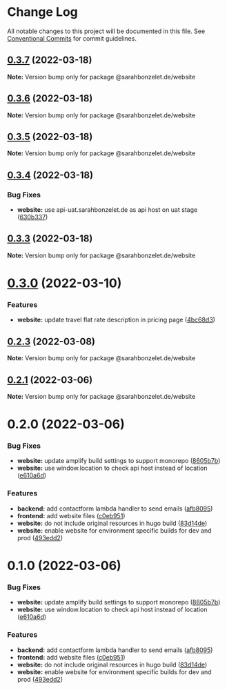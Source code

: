 # Change Log

All notable changes to this project will be documented in this file.
See [Conventional Commits](https://conventionalcommits.org) for commit guidelines.

## [0.3.7](https://github.com/cremich/sarahbonzelet.de/compare/v0.3.6...v0.3.7) (2022-03-18)

**Note:** Version bump only for package @sarahbonzelet.de/website





## [0.3.6](https://github.com/cremich/sarahbonzelet.de/compare/v0.3.5...v0.3.6) (2022-03-18)

**Note:** Version bump only for package @sarahbonzelet.de/website





## [0.3.5](https://github.com/cremich/sarahbonzelet.de/compare/v0.3.4...v0.3.5) (2022-03-18)

**Note:** Version bump only for package @sarahbonzelet.de/website





## [0.3.4](https://github.com/cremich/sarahbonzelet.de/compare/v0.3.3...v0.3.4) (2022-03-18)


### Bug Fixes

* **website:** use api-uat.sarahbonzelet.de as api host on uat stage ([630b337](https://github.com/cremich/sarahbonzelet.de/commit/630b337cae865f90e35a8f9758dfbf9cb449ea4c))





## [0.3.3](https://github.com/cremich/sarahbonzelet.de/compare/v0.3.2...v0.3.3) (2022-03-18)

**Note:** Version bump only for package @sarahbonzelet.de/website





# [0.3.0](https://github.com/cremich/sarahbonzelet.de/compare/v0.2.3...v0.3.0) (2022-03-10)


### Features

* **website:** update travel flat rate description in pricing page ([4bc68d3](https://github.com/cremich/sarahbonzelet.de/commit/4bc68d3f209062acf0f737dcf25fbd629abcd428))





## [0.2.3](https://github.com/cremich/sarahbonzelet.de/compare/v0.2.2...v0.2.3) (2022-03-08)

**Note:** Version bump only for package @sarahbonzelet.de/website





## [0.2.1](https://github.com/cremich/sarahbonzelet.de/compare/v0.2.0...v0.2.1) (2022-03-06)

**Note:** Version bump only for package @sarahbonzelet.de/website





# 0.2.0 (2022-03-06)


### Bug Fixes

* **website:** update amplify build settings to support monorepo ([8605b7b](https://github.com/cremich/sarahbonzelet.de/commit/8605b7b3290758c4665d5570f16b6d8d04361491))
* **website:** use window.location to check api host instead of location ([e610a6d](https://github.com/cremich/sarahbonzelet.de/commit/e610a6d9a2488941bdc76bec584a00be91b429d5))


### Features

* **backend:** add contactform lambda handler to send emails ([afb8095](https://github.com/cremich/sarahbonzelet.de/commit/afb8095cf44f77a4ef4c963c9c6bdadacb09cc44))
* **frontend:** add website files ([c0eb951](https://github.com/cremich/sarahbonzelet.de/commit/c0eb951d518bebd6718e28df73d31262704f29b8))
* **website:** do not include original resources in hugo build ([83d14de](https://github.com/cremich/sarahbonzelet.de/commit/83d14de2fbeccde2c1a31673e1723a791f633ed9))
* **website:** enable website for environment specific builds for dev and prod ([493edd2](https://github.com/cremich/sarahbonzelet.de/commit/493edd256aafe6f82345b6db9079cc97a8dcf590))





# 0.1.0 (2022-03-06)


### Bug Fixes

* **website:** update amplify build settings to support monorepo ([8605b7b](https://github.com/cremich/sarahbonzelet.de/commit/8605b7b3290758c4665d5570f16b6d8d04361491))
* **website:** use window.location to check api host instead of location ([e610a6d](https://github.com/cremich/sarahbonzelet.de/commit/e610a6d9a2488941bdc76bec584a00be91b429d5))


### Features

* **backend:** add contactform lambda handler to send emails ([afb8095](https://github.com/cremich/sarahbonzelet.de/commit/afb8095cf44f77a4ef4c963c9c6bdadacb09cc44))
* **frontend:** add website files ([c0eb951](https://github.com/cremich/sarahbonzelet.de/commit/c0eb951d518bebd6718e28df73d31262704f29b8))
* **website:** do not include original resources in hugo build ([83d14de](https://github.com/cremich/sarahbonzelet.de/commit/83d14de2fbeccde2c1a31673e1723a791f633ed9))
* **website:** enable website for environment specific builds for dev and prod ([493edd2](https://github.com/cremich/sarahbonzelet.de/commit/493edd256aafe6f82345b6db9079cc97a8dcf590))

